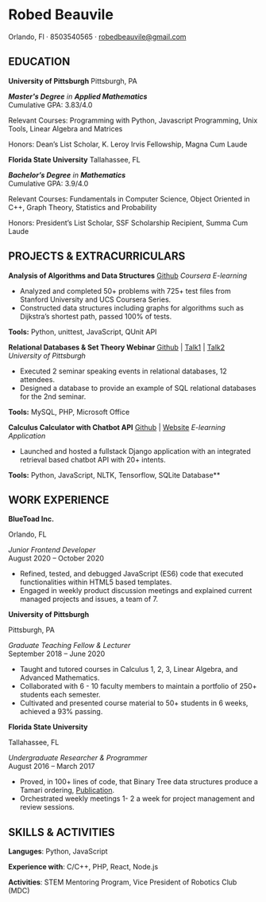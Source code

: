 # Robed Beauvile

Orlando, Fl · 8503540565 · robedbeauvile@gmail.com

## EDUCATION

**University of Pittsburgh**                                                           Pittsburgh, PA 

***Master's Degree** in **Applied Mathematics***  
Cumulative GPA: 3.83/4.0 

Relevant Courses: Programming with Python, Javascript Programming, Unix Tools, Linear Algebra and Matrices

Honors: Dean’s List Scholar, K. Leroy Irvis Fellowship, Magna Cum Laude 

**Florida State University**                                         Tallahassee, FL 

***Bachelor’s Degree** in **Mathematics***                                                                            
Cumulative GPA: 3.9/4.0 

Relevant Courses: Fundamentals in Computer Science, Object Oriented in C++, Graph Theory, Statistics and Probability

Honors: President’s List Scholar, SSF Scholarship Recipient, Summa Cum Laude 

## PROJECTS & EXTRACURRICULARS

**Analysis of Algorithms and Data Structures** 
[Github](https://github.com/beauvilerobed/algorithms-and-data-structures)
*Coursera E-learning*                                               

- Analyzed and completed 50+ problems with 725+ test files from Stanford University and UCS Coursera Series.
- Constructed data structures including graphs for algorithms such as Dijkstra’s shortest path, passed 100% of tests.

**Tools:** Python, unittest, JavaScript, QUnit API 

**Relational Databases & Set Theory Webinar** 
[Github](https://github.com/beauvilerobed/learn-SQL-using-set-theory-seminar)  | [Talk1](https://pitt.zoom.us/rec/play/vpB5Ju6hrzI3HNadswSDBqctW9W8fams0yEa8vYPmk6wB3gGO1H0N7pHYbBk9jUj4awd6dVPRweaSm8y?startTime=1588795106000&_x_zm_rtaid=bp79UOdnQVuamy3OCN4kYA.1590750115444.5c8cc25b682ee9418e7b3c1b891685f8&_x_zm_rhtaid=897/) | [Talk2](https://pitt.zoom.us/rec/play/u5R_dbz--Do3Gd2X4gSDU_R9W9W_LPqs1SNM__IOzEfgW3ZRZAWgY7QbM7ZsjCo61KohPPaTmdLMf2oU?startTime=1588968239000&_x_zm_rtaid=bp79UOdnQVuamy3OCN4kYA.1590750115444.5c8cc25b682ee9418e7b3c1b891685f8&_x_zm_rhtaid=897) 	
*University of Pittsburgh*                                                      

- Executed 2 seminar speaking events in relational databases, 12 attendees.
- Designed a database to provide an example of SQL relational databases for the 2nd seminar.

**Tools:** MySQL, PHP, Microsoft Office 

**Calculus Calculator with Chatbot API** 
[Github](https://github.com/beauvilerobed/calculus-tutor) | [Website](https://calctutor123.herokuapp.com/)
*E-learning Application*                                                             

- Launched and hosted a fullstack Django application with an integrated retrieval based chatbot API with 20+ intents. 

**Tools:** Python, JavaScript, NLTK, Tensorflow, SQLite Database** 

## WORK EXPERIENCE

**BlueToad Inc.**        

Orlando, FL 

*Junior Frontend Developer*            
August 2020 – October 2020

- Refined, tested, and debugged JavaScript (ES6) code that executed functionalities within HTML5 based templates. 
- Engaged in weekly product discussion meetings and explained current managed projects and issues, a team of 7. 

**University of Pittsburgh**    

Pittsburgh, PA 

*Graduate Teaching Fellow  & Lecturer*            
September 2018 – June 2020

- Taught and tutored courses in Calculus 1, 2, 3, Linear Algebra, and Advanced Mathematics. 
- Collaborated with 6 - 10 faculty members to maintain a portfolio of 250+ students each semester. 
- Cultivated and presented course material to 50+ students in 6 weeks, achieved a 93% passing.

**Florida State University** 

Tallahassee, FL 

*Undergraduate Researcher & Programmer*                                            
August 2016 – March 2017

- Proved, in 100+ lines of code, that Binary Tree data structures produce a Tamari ordering, [Publication](diginole.lib.fsu.edu/islandora/object/fsu:407377). 
- Orchestrated weekly meetings 1- 2 a week for project management and review sessions.

## SKILLS & ACTIVITIES

**Languges**: Python, JavaScript  

**Experience with**: C/C++, PHP, React, Node.js 

**Activities**: STEM Mentoring Program, Vice President of Robotics Club (MDC)
